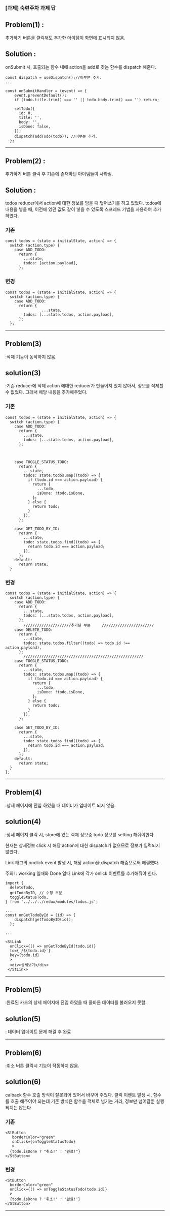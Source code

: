 ### [과제] 숙련주차 과제 답

## Problem(1) :

추가하기 버튼을 클릭해도 추가한 아이템이 화면에 표시되지 않음.

## Solution :

onSubmit 시, 호출되는 함수 내에 action을 add로 갖는 함수를 dispatch 해준다.

```
const dispatch = useDispatch();//이부분 추가.
...

const onSubmitHandler = (event) => {
    event.preventDefault();
    if (todo.title.trim() === '' || todo.body.trim() === '') return;

    setTodo({
      id: 0,
      title: '',
      body: '',
      isDone: false,
    });
    dispatch(addTodo(todo)); //이부분 추가.
  };

```

---

## Problem(2) :

추가하기 버튼 클릭 후 기존에 존재하던 아이템들이 사라짐.

## Solution :

todos reducer에서 action에 대한 정보를 담을 때 덮어쓰기를 하고 있었다.
todos에 내용을 넣을 때, 이전에 있던 값도 같이 넣을 수 있도록 스프레드 기법을 사용하여 추가하였다.

### 기존

```
const todos = (state = initialState, action) => {
  switch (action.type) {
    case ADD_TODO:
      return {
        ...state,
        todos: [action.payload],
      };
```

### 변경

```
const todos = (state = initialState, action) => {
  switch (action.type) {
    case ADD_TODO:
      return {
				...state,
        todos: [...state.todos, action.payload],
      };
  };
```

---

## Problem(3)

:삭제 기능이 동작하지 않음.

## solution(3)

:기존 reducer에 삭제 action 에대한
reducer가 만들어져 있지 않아서, 정보를 삭제할 수 없었다. 그래서 해당 내용을 추가해주었다.

### 기존

```
const todos = (state = initialState, action) => {
  switch (action.type) {
    case ADD_TODO:
      return {
        ...state,
        todos: [...state.todos, action.payload],
      };



    case TOGGLE_STATUS_TODO:
      return {
        ...state,
        todos: state.todos.map((todo) => {
          if (todo.id === action.payload) {
            return {
              ...todo,
              isDone: !todo.isDone,
            };
          } else {
            return todo;
          }
        }),
      };

    case GET_TODO_BY_ID:
      return {
        ...state,
        todo: state.todos.find((todo) => {
          return todo.id === action.payload;
        }),
      };
    default:
      return state;
  }
```

### 변경

```
const todos = (state = initialState, action) => {
  switch (action.type) {
    case ADD_TODO:
      return {
        ...state,
        todos: [...state.todos, action.payload],
      };
		/////////////////////추가된 부분     ///////////////////////
    case DELETE_TODO:
      return {
        ...state,
        todos: state.todos.filter((todo) => todo.id !== action.payload),
      };
		/////////////////////////////////////////////////////
    case TOGGLE_STATUS_TODO:
      return {
        ...state,
        todos: state.todos.map((todo) => {
          if (todo.id === action.payload) {
            return {
              ...todo,
              isDone: !todo.isDone,
            };
          } else {
            return todo;
          }
        }),
      };

    case GET_TODO_BY_ID:
      return {
        ...state,
        todo: state.todos.find((todo) => {
          return todo.id === action.payload;
        }),
      };
    default:
      return state;
  }
};
```

---

## Problem(4)

:상세 페이지에 진입 하였을 때 데이터가 업데이트 되지 않음.

## solution(4)

:상세 페이지 클릭 시, store에 있는 객체 정보중 todo 정보를 setting 해줘야한다.

현재는 상세정보 click 시 해당 action에 대한 dispatch가 없으므로 정보가 입력되지 않았다.

Link 태그의 onclick event 발생 시, 해당 action을 dispatch 해줌으로써 해결했다.

주의! : working 일때와 Done 일때 Link에 각가 onlick 이벤트를 추가해줘야 한다.

```
import {
  deleteTodo,
  getTodoByID, // 수정 부분
  toggleStatusTodo,
} from '../../../redux/modules/todos.js';

...
const onGetTodoById = (id) => {
    dispatch(getTodoByID(id));
  };

...

<StLink
  onClick={() => onGetTodoById(todo.id)}
  to={`/${todo.id}`}
  key={todo.id}
  >
  <div>상세보기</div>
 </StLink>
```

---

## Problem(5)

:완료된 카드의 상세 페이지에 진입 하였을 때 올바른 데이터를 불러오지 못함.

## solution(5)

: 데이터 업데이트 문제 해결 후 완료

---

## Problem(6)

:취소 버튼 클릭시 기능이 작동하지 않음.

## solution(6)

calback 함수 호출 방식이 잘못되어 있어서 바꾸어 주었다.
클릭 이벤트 발생 시, 함수를 호출 해주어야 되는데
기존 방식은 함수을 객체로 넘기는 거라, 정보만 넘어갈뿐 실행되지는 않는다.

### 기존

```
<StButton
   borderColor="green"
   onClick={onToggleStatusTodo}
   >
  {todo.isDone ? "취소!" : "완료!"}
</StButton>
```

### 변경

```
<StButton
  borderColor="green"
  onClick={() => onToggleStatusTodo(todo.id)}
  >
  {todo.isDone ? '취소!' : '완료!'}
</StButton>
```

---
